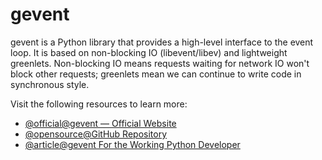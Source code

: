# gevent

gevent is a Python library that provides a high-level interface to the event loop.
It is based on non-blocking IO (libevent/libev) and lightweight greenlets. Non-blocking IO means requests waiting for network IO won't block other requests; greenlets mean we can continue to write code in synchronous style.

Visit the following resources to learn more:

- [@official@gevent — Official Website](http://www.gevent.org/)
- [@opensource@GitHub Repository](https://github.com/gevent/gevent)
- [@article@gevent For the Working Python Developer](https://sdiehl.github.io/gevent-tutorial/)
